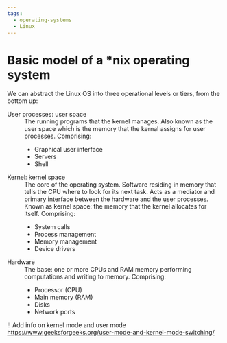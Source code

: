 ```yaml
---
tags:
  - operating-systems
  - Linux
---
```


# Basic model of a \*nix operating system

We can abstract the Linux OS into three operational levels or tiers, from the
bottom up:

<dl>
<dt>User processes: user space</dt>
<dd>The running programs that the kernel manages. Also known as the user space which is the memory that the kernal assigns for user processes. Comprising:
<ul>
    <li>Graphical user interface</li>
    <li>Servers</li> 
    <li>Shell</li>    
  </ul>
<dt>Kernel: kernel space</dt>
</dd>
<dd>The core of the operating system. Software residing in memory that tells the CPU where to look for its next task. Acts as a mediator and primary interface between the hardware and the user processes. Known as kernel space: the memory that the kernel allocates for itself. Comprising:
  <ul>
    <li>System calls</li>
    <li>Process management</li> 
    <li>Memory management</li>    
    <li>Device drivers</li>    
  </ul>
</dd>
<dt>Hardware</dt>
<dd>The base: one or more CPUs and RAM memory performing computations and writing to memory. Comprising:
  <ul>
    <li>Processor (CPU)</li>
    <li>Main memory (RAM)</li> 
    <li>Disks</li>    
    <li>Network ports</li>    
  </ul>
</dl>

!! Add info on kernel mode and user mode
https://www.geeksforgeeks.org/user-mode-and-kernel-mode-switching/
